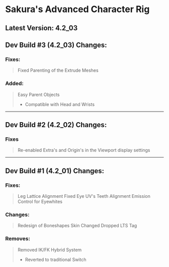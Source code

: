 # Sakura's Advanced Character Rig
Latest Version: 4.2_03
--------

## Dev Build #3 (4.2_03) Changes:

### Fixes:
> Fixed Parenting of the Extrude Meshes

### Added:
> Easy Parent Objects
> - Compatible with Head and Wrists

---

## Dev Build #2 (4.2_02) Changes:

### Fixes
> Re-enabled Extra's and Origin's in the Viewport display settings

---

## Dev Build #1 (4.2_01) Changes:

### Fixes:
> Leg Lattice Alignment
> Fixed Eye UV's
> Teeth Alignment
> Emission Control for Eyewhites

### Changes:
> Redesign of Boneshapes
> Skin Changed
> Dropped LTS Tag

### Removes:
> Removed IK/FK Hybrid System
> - Reverted to traditional Switch
